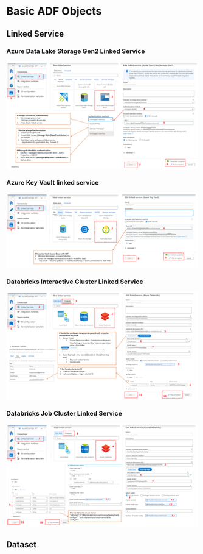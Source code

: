 # Basic ADF Objects
## Linked Service
### Azure Data Lake Storage Gen2 Linked Service 
![ADLS2-Linked-Service](images/ADLS2-Linked-Service2.png "ADLS2-Linked-Service")
### Azure Key Vault linked service
![Key-Vault-Linked-Service](images/Key-Vault-Linked-Service2.png "Key-Vault-Linked-Service")
### Databricks Interactive Cluster Linked Service
![Databricks-Interactive-Cluster-Linked-Service](images/Databricks-Interactive-Cluster-Linked-Service.png "Databricks-Interactive-Cluster-Linked-Service")
### Databricks Job Cluster Linked Service
![Databricks-Job-Cluster-Linked-Service](images/Databricks-Job-Cluster-Linked-Service.png "Databricks-Job-Cluster-Linked-Service")

## Dataset

